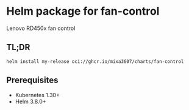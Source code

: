 # Helm package for fan-control

Lenovo RD450x fan control

## TL;DR

```console
helm install my-release oci://ghcr.io/mixa3607/charts/fan-control
```

## Prerequisites

- Kubernetes 1.30+
- Helm 3.8.0+
